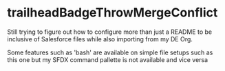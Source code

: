 # trailheadBadgeThrowMergeConflict

Still trying to figure out how to configure more than just a README to be inclusive of Salesforce files while also importing from my DE Org. 

Some features such as 'bash' are available on simple file setups such as this one but my SFDX command pallette is not available and vice versa